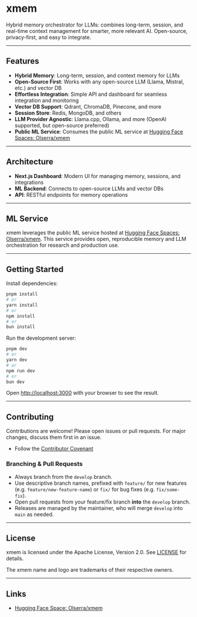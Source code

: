 # xmem

Hybrid memory orchestrator for LLMs: combines long-term, session, and real-time context management for smarter, more relevant AI. Open-source, privacy-first, and easy to integrate.

---

## Features

- **Hybrid Memory**: Long-term, session, and context memory for LLMs
- **Open-Source First**: Works with any open-source LLM (Llama, Mistral, etc.) and vector DB
- **Effortless Integration**: Simple API and dashboard for seamless integration and monitoring
- **Vector DB Support**: Qdrant, ChromaDB, Pinecone, and more
- **Session Store**: Redis, MongoDB, and others
- **LLM Provider Agnostic**: Llama.cpp, Ollama, and more (OpenAI supported, but open-source preferred)
- **Public ML Service**: Consumes the public ML service at [Hugging Face Spaces: Olserra/xmem](https://huggingface.co/spaces/Olserra/xmem/)

---

## Architecture

- **Next.js Dashboard**: Modern UI for managing memory, sessions, and integrations
- **ML Backend**: Connects to open-source LLMs and vector DBs
- **API**: RESTful endpoints for memory operations

---

## ML Service

xmem leverages the public ML service hosted at [Hugging Face Spaces: Olserra/xmem](https://huggingface.co/spaces/Olserra/xmem/). This service provides open, reproducible memory and LLM orchestration for research and production use.

---

## Getting Started

Install dependencies:

```sh
pnpm install
# or
yarn install
# or
npm install
# or
bun install
```

Run the development server:

```sh
pnpm dev
# or
yarn dev
# or
npm run dev
# or
bun dev
```

Open [http://localhost:3000](http://localhost:3000) with your browser to see the result.

---

## Contributing

Contributions are welcome! Please open issues or pull requests. For major changes, discuss them first in an issue.

- Follow the [Contributor Covenant](https://www.contributor-covenant.org/)

### Branching & Pull Requests

- Always branch from the `develop` branch.
- Use descriptive branch names, prefixed with `feature/` for new features (e.g. `feature/new-feature-name`) or `fix/` for bug fixes (e.g. `fix/some-fix`).
- Open pull requests from your feature/fix branch **into** the `develop` branch.
- Releases are managed by the maintainer, who will merge `develop` into `main` as needed.

---

## License

xmem is licensed under the Apache License, Version 2.0. See [LICENSE](./LICENSE) for details.

The xmem name and logo are trademarks of their respective owners.

---

## Links

- [Hugging Face Space: Olserra/xmem](https://huggingface.co/spaces/Olserra/xmem/)
